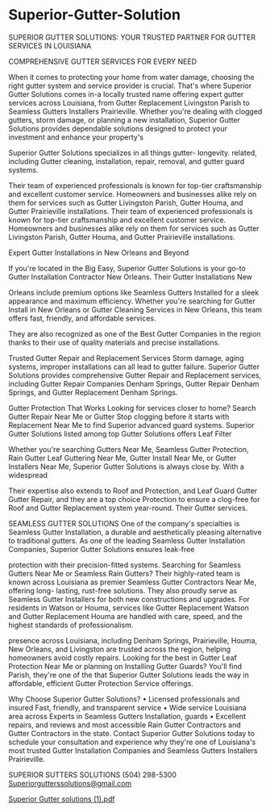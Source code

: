 # Superior-Gutter-Solution
SUPERIOR GUTTER SOLUTIONS: YOUR TRUSTED PARTNER FOR GUTTER SERVICES IN LOUISIANA 

COMPREHENSIVE 
GUTTER SERVICES 
FOR EVERY NEED 

When it comes to protecting your home from water damage, choosing the right gutter system and service provider is crucial. That's where Superior Gutter Solutions comes in-a locally trusted name offering expert gutter services across Louisiana, from Gutter Replacement Livingston Parish to Seamless Gutters Installers Prairieville. Whether you're dealing with clogged gutters, storm damage, or planning a new installation, Superior Gutter Solutions provides dependable solutions designed to protect your investment and enhance your property's 

Superior Gutter Solutions specializes in all things gutter- longevity. related, including Gutter cleaning, installation, repair, removal, and gutter guard systems. 

Their team of experienced professionals is known for top-tier craftsmanship and excellent customer service. Homeowners and businesses alike rely on them for services such as Gutter Livingston Parish, Gutter Houma, and Gutter Prairieville installations. 
Their team of experienced professionals is known for top-tier craftsmanship and excellent customer service. Homeowners and businesses alike rely on them for services such as Gutter Livingston Parish, Gutter Houma, and Gutter Prairieville installations. 

Expert Gutter Installations in New Orleans and Beyond 

If you're located in the Big Easy, Superior Gutter Solutions is your go-to Gutter Installation Contractor New Orleans. Their Gutter Installations New 

Orleans include premium options like Seamless Gutters Installed for a sleek appearance and maximum efficiency. Whether you're searching for Gutter Install in New Orleans or Gutter Cleaning Services in New Orleans, this team offers fast, friendly, and affordable services. 

They are also recognized as one of the Best Gutter Companies in the region thanks to their use of quality materials and precise installations. 

Trusted Gutter Repair and Replacement Services 
Storm damage, aging systems, improper installations can all lead to gutter failure. Superior Gutter Solutions provides comprehensive Gutter Repair and Replacement services, including Gutter Repair Companies Denham Springs, Gutter Repair Denham Springs, and Gutter Replacement Denham Springs. 

Gutter Protection That Works 
Looking for services closer to home? Search Gutter Repair Near Me or Gutter Stop clogging before it starts with Replacement Near Me to find Superior advanced guard systems. Superior Gutter Solutions listed among top Gutter Solutions offers Leaf Filter 

Whether you're searching Gutters Near Me, Seamless Gutter Protection, Rain Gutter Leaf Guttering Near Me, Gutter Install Near Me, or Gutter Installers Near Me, Superior Gutter Solutions is always close by. With a widespread 

Their expertise also extends to Roof and Protection, and Leaf Guard Gutter Gutter Repair, and they are a top choice Protection to ensure a clog-free for Roof and Gutter Replacement system year-round. Their Gutter services. 

SEAMLESS GUTTER SOLUTIONS 
One of the company's specialties is Seamless Gutter Installation, a durable and aesthetically pleasing alternative to traditional gutters. As one of the leading Seamless Gutter Installation Companies, Superior Gutter Solutions ensures leak-free 

protection with their precision-fitted systems. Searching for Seamless Gutters Near Me or Seamless Rain Gutters? Their highly-rated team is known across Louisiana as premier Seamless Gutter Contractors Near Me, offering long- lasting, rust-free solutions. They also proudly serve as Seamless Gutter Installers for both new constructions and upgrades. 
For residents in Watson or Houma, services like Gutter Replacement Watson and Gutter Replacement Houma are handled with care, speed, and the highest standards of professionalism. 

presence across Louisiana, including Denham Springs, Prairieville, Houma, New Orleans, and Livingston are trusted across the region, helping homeowners avoid costly repairs. Looking for the best in Gutter Leaf Protection Near Me or planning on Installing Gutter Guards? You'll find Parish, they're one of the that Superior Gutter Solutions leads the way in affordable, efficient Gutter Protection Service offerings. 

Why Choose Superior Gutter Solutions? 
• Licensed professionals and insured Fast, friendly, and transparent service 
• Wide service Louisiana area across Experts in Seamless Gutters Installation, guards 
• Excellent repairs, and reviews and most accessible Rain Gutter Contractors and Gutter Contractors in the state. Contact Superior Gutter Solutions today to schedule your consultation and experience why they're one of Louisiana's most trusted Gutter Installation Companies and Seamless Gutters Installers Prairieville. 

SUPERIOR SUTTERS SOLUTIONS 
(504) 298-5300 
Superiorgutterssolutions@gmail.com 

[Superior Gutter solutions (1).pdf](https://github.com/user-attachments/files/20219395/Superior.Gutter.solutions.1.pdf)
